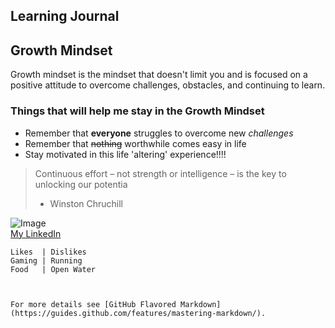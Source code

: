 ## Learning Journal

## Growth Mindset

Growth mindset is the mindset that doesn't limit you and is focused on a positive attitude to overcome challenges, obstacles, and continuing to learn.

### Things that will help me stay in the Growth Mindset

- Remember that **everyone** struggles to overcome new _challenges_
- Remember that ~~nothing~~ worthwhile comes easy in life
- Stay motivated in this life 'altering' experience!!!!

> Continuous effort – not strength or intelligence – is the key to unlocking our potentia
> - Winston Chruchill

![Image](https://upload.wikimedia.org/wikipedia/commons/b/b3/Seal_of_the_United_States_Marine_Corps.svg)    
[My LinkedIn](www.linkedin.com/in/bryant-davis-165031106)  
```    
Likes  | Dislikes    
Gaming | Running    
Food   | Open Water



For more details see [GitHub Flavored Markdown](https://guides.github.com/features/mastering-markdown/).
